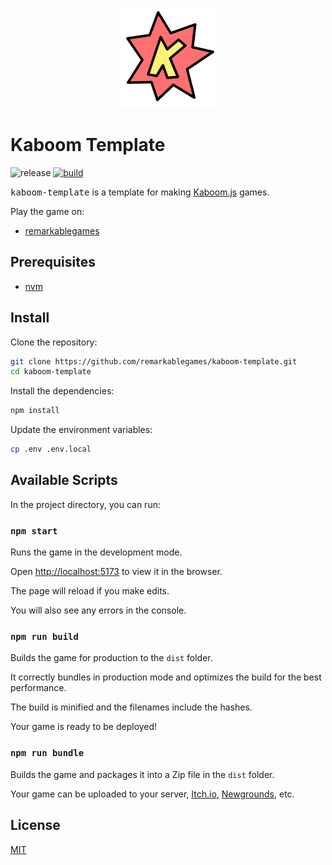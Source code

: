<p align="center">
  <img src="https://github.com/remarkablegames/kaboom-template/blob/master/public/logo.png" alt="Kaboom Template">
</p>

# Kaboom Template

![release](https://img.shields.io/github/v/release/remarkablegames/kaboom-template)
[![build](https://github.com/remarkablegames/kaboom-template/actions/workflows/build.yml/badge.svg)](https://github.com/remarkablegames/kaboom-template/actions/workflows/build.yml)

<kbd>kaboom-template</kbd> is a template for making [Kaboom.js](https://kaboomjs.com/) games.

Play the game on:

- [remarkablegames](https://remarkablegames.org/kaboom-template)

## Prerequisites

- [nvm](https://github.com/nvm-sh/nvm#readme)

## Install

Clone the repository:

```sh
git clone https://github.com/remarkablegames/kaboom-template.git
cd kaboom-template
```

Install the dependencies:

```sh
npm install
```

Update the environment variables:

```sh
cp .env .env.local
```

## Available Scripts

In the project directory, you can run:

### `npm start`

Runs the game in the development mode.

Open [http://localhost:5173](http://localhost:5173) to view it in the browser.

The page will reload if you make edits.

You will also see any errors in the console.

### `npm run build`

Builds the game for production to the `dist` folder.

It correctly bundles in production mode and optimizes the build for the best performance.

The build is minified and the filenames include the hashes.

Your game is ready to be deployed!

### `npm run bundle`

Builds the game and packages it into a Zip file in the `dist` folder.

Your game can be uploaded to your server, [Itch.io](https://itch.io/), [Newgrounds](https://www.newgrounds.com/), etc.

## License

[MIT](LICENSE)
